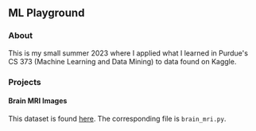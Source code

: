 ## ML Playground

### About

This is my small summer 2023 where I applied what I learned in 
Purdue's CS 373 (Machine Learning and Data Mining) to data found
on Kaggle.  </br>


### Projects

#### Brain MRI Images

This dataset is found [here](https://www.kaggle.com/datasets/navoneel/brain-mri-images-for-brain-tumor-detection). The 
corresponding file is `brain_mri.py`. 
